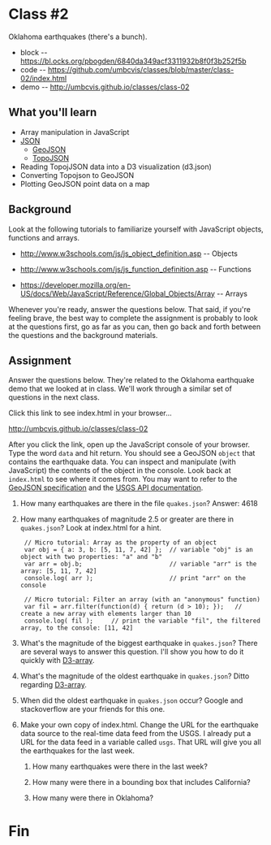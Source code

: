 
# Class #2

Oklahoma earthquakes (there's a bunch).

* block -- https://bl.ocks.org/pbogden/6840da349acf3311932b8f0f3b252f5b
* code  -- https://github.com/umbcvis/classes/blob/master/class-02/index.html
* demo -- http://umbcvis.github.io/classes/class-02

## What you'll learn

* Array manipulation in JavaScript
* [JSON](http://www.json.org/)
    * [GeoJSON](http://geojson.org/)
    * [TopoJSON](https://github.com/topojson/topojson)
* Reading TopojJSON data into a D3 visualization (d3.json)
* Converting Topojson to GeoJSON
* Plotting GeoJSON point data on a map

## Background

Look at the following tutorials to familiarize yourself with JavaScript objects, functions and arrays.

* <http://www.w3schools.com/js/js_object_definition.asp> -- Objects

* <http://www.w3schools.com/js/js_function_definition.asp> -- Functions

* <https://developer.mozilla.org/en-US/docs/Web/JavaScript/Reference/Global_Objects/Array> -- Arrays

Whenever you're ready, answer the questions below. That said, if you're feeling brave, the best way to complete the assignment is probably to look at the questions first, go as far as you can, then go back and forth between the questions and the background materials.

## Assignment

Answer the questions below. They're related to the Oklahoma earthquake demo that we looked at in class. We'll work through a similar set of questions in the next class.

Click this link to see index.html in your browser...

<http://umbcvis.github.io/classes/class-02>

After you click the link, open up the JavaScript console of your browser.  Type the word ````data```` and hit return. You should see a GeoJSON ````object```` that contains the earthquake data. You can inspect and manipulate (with JavaScript) the contents of the object in the console.  Look back at ````index.html```` to see where it comes from. You may want to refer to the [GeoJSON specification](http://geojson.org) and the [USGS API documentation](https://earthquake.usgs.gov/earthquakes/feed/v1.0/geojson.php).

1. How many earthquakes are there in the file ````quakes.json````?  Answer: 4618

2. How many earthquakes of magnitude 2.5 or greater are there in ````quakes.json````?  Look at index.html for a hint.

        // Micro tutorial: Array as the property of an object
        var obj = { a: 3, b: [5, 11, 7, 42] };  // variable "obj" is an object with two properties: "a" and "b"
        var arr = obj.b;                        // variable "arr" is the array: [5, 11, 7, 42]
        console.log( arr );                     // print "arr" on the console

        // Micro tutorial: Filter an array (with an "anonymous" function)
        var fil = arr.filter(function(d) { return (d > 10); });   // create a new array with elements larger than 10
        console.log( fil );     // print the variable "fil", the filtered array, to the console: [11, 42]

3. What's the magnitude of the biggest earthquake in ````quakes.json````?  There are several ways to answer this question. I'll show you how to do it quickly with [D3-array](https://github.com/d3/d3-array).

4. What's the magnitude of the oldest earthquake in ````quakes.json````? Ditto regarding [D3-array](https://github.com/d3/d3-array).

5. When did the oldest earthquake in ````quakes.json```` occur?  Google and stackoverflow are your friends for this one.

6. Make your own copy of index.html. Change the URL for the earthquake data source to the real-time data feed from the USGS.  I already put a URL for the data feed in a variable called ````usgs````. That URL will give you all the earthquakes for the last week.

    1. How many earthquakes were there in the last week?

    2. How many were there in a bounding box that includes California?

    3. How many were there in Oklahoma?

# Fin
